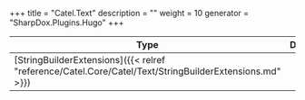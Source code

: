 

+++
title = "Catel.Text" 
description = ""
weight = 10
generator = "SharpDox.Plugins.Hugo"
+++

Type|Description
---|---
[StringBuilderExtensions]({{< relref "reference/Catel.Core/Catel/Text/StringBuilderExtensions.md" >}})| 

